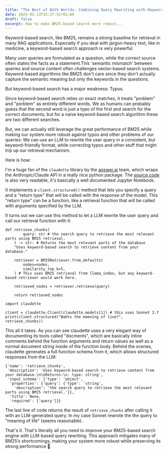 ```yaml
---
title: "The Best of Both Worlds: Combining Query Rewriting with Keyword-Based Search"
date: 2025-03-13T15:27:52+01:00
draft: false
excerpt: How to make BM25-based search more robust...
---
```


Keyword-based search, like BM25, remains a strong baseline for retrieval in many RAG applications. Especially if you deal with jargon-heavy text, like in medicine, a keyword-based search approach is very powerful. 

Many user queries are formulated as a question, while the correct source often states the facts as a statement.This 'semantic mismatch' between queries and source content often challenges vector-based search systems. Keyword-based algorithms like BM25 don't care since they don't actually capture the semantic meaning but only the keywords in the questions.

But keyword-based search has a major weakness: Typos. 

Since keyword-based search relies on exact matches, it treats "problem" and "porblem" as entirely different words. We as humans can probably guess that the second word is just a typo of the first and search for the correct documents, but for a naive keyword-based search algorithm these are two different searches. 

But, we can actually still leverage the great performance of BM25 while making our system more robust against typos and other problems of our queries: We can use an LLM to rewrite the user query in a consistent, but keyword-friendly format, while correcting typos and other stuff that might trip up our retrieval mechanism.  

Here is how: 

I'm a huge fan of the `claudette` library by the [answer.ai](https://answer.ai) team, which wraps the Anthropic/Claude API in a really nice python package. The [source code](https://claudette.answer.ai/core.html) is also very readable, it's basically a well documented Jupyter Notebook.

It implements a `client.structured()` method that lets you specify a query and a "return type" that will be called with the response of the model. This "return type" can be a function, like a retrieval function that will be called with arguments specified by the LLM. 

It turns out we can use this method to let a LLM rewrite the user query and call our retrieval function with it: 


```
def retrieve_chunks(
        query: str # the search query to retrieve the most relevant parts using BM25 retrieval.
    ) -> str: # Returns the most relevant parts of the database
    "Uses keyword-based search to retrieve content from your database."

    retriever = BM25Retriever.from_defaults(
        nodes=nodes,
        similarity_top_k=5,
    ) # This uses BM25 retrieval from llama_index, but any keyword-based retriever would work here.
    
    retrieved_nodes = retriever.retrieve(query)

    return retrieved_nodes

import claudette

client = claudette.Client(claudette.models[1]) # this uses Sonnet 3.7
print(client.structured("Wahts the maening of live?", retrieve_chunks))
```

This all it takes. As you can see claudette uses a very elegant way of documenting its tools called "docments", which are basically inline comments behind the function arguments and return values as well as a normal document string inside of the function body. Behind the scenes, claudette generates a full function schema from it, which allows structured responses from the LLM: 
```
{'name': 'retrieve_chunks',
 'description': 'Uses keyword-based search to retrieve content from your database.\n\nReturns:\n- type: string',
 'input_schema': {'type': 'object',
  'properties': {'query': {'type': 'string',
    'description': 'the search query to retrieve the most relevant parts using BM25 retrieval.'}},
  'title': None,
  'required': ['query']}}
```

The last line of code returns the result of `retrieve_chunks` after calling it with an LLM-generated query. In my case Sonnet rewrote the the query to "meaning of life" (seems reasonable).

That's it. That's literally all you need to improve your BM25-based search engine with LLM-based query rewriting. This approach mitigates many of BM25’s shortcomings, making your system more robust while preserving its strong performance 🚀.
